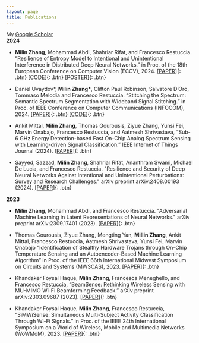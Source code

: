 ```yaml
---
layout: page
title: Publications
---
```


My <a href="https://scholar.google.co.in/citations?user=bkDjoScAAAAJ&hl=en" target="_blank">Google Scholar</a>
<br />
**2024**

- **Milin Zhang**, Mohammad Abdi, Shahriar Rifat, and Francesco Restuccia. “Resilience of Entropy Model to Intentional and Unintentional Interference in Distributed Deep Neural Networks.” in Proc. of the 18th European Conference on Computer Vision (ECCV), 2024. 
[[PAPER]](https://arxiv.org/pdf/2403.00942){: .btn} [[CODE]](https://github.com/Restuccia-Group/EntropyR){: .btn} [[POSTER]](/assets/img/Poster-ECCV-Entropy.pptx.png){: .btn}

- Daniel Uvaydov\*, **Milin Zhang\***, Clifton Paul Robinson, Salvatore D’Oro, Tommaso Melodia and Francesco Restuccia. “Stitching the Spectrum: Semantic Spectrum Segmentation with Wideband Signal Stitching.” in Proc. of IEEE Conference on Computer Communications (INFOCOM), 2024. 
[[PAPER]](https://arxiv.org/pdf/2402.03465){: .btn} [[CODE]](https://github.com/uvaydovd/spectrum_sensing_stitching){: .btn} 

- Ankit Mittal, **Milin Zhang**, Thomas Gourousis, Ziyue Zhang, Yunsi Fei, Marvin Onabajo, Francesco Restuccia, and Aatmesh Shrivastava, “Sub-6 GHz Energy Detection-based Fast On-Chip Analog Spectrum Sensing with Learning-driven Signal Classification.” IEEE Internet of Things Journal (2024). [[PAPER]](https://ieeexplore.ieee.org/abstract/document/10507856){: .btn}

- Sayyed, Sazzad, **Milin Zhang**, Shahriar Rifat, Ananthram Swami, Michael De Lucia, and Francesco Restuccia. "Resilience and Security of Deep Neural Networks Against Intentional and Unintentional Perturbations: Survey and Research Challenges." arXiv preprint arXiv:2408.00193 (2024). [[PAPER]](https://arxiv.org/pdf/2408.00193){: .btn}

**2023**

- **Milin Zhang**, Mohammad Abdi, and Francesco Restuccia. "Adversarial Machine Learning in
Latent Representations of Neural Networks." arXiv preprint arXiv:2309.17401 (2023).
[[PAPER]](https://arxiv.org/pdf/2309.17401.pdf){: .btn}

- Thomas Gourousis, Ziyue Zhang, Mengting Yan, **Millin Zhang**, Ankit Mittal, Francesco Restuccia, Aatmesh Shrivastava, Yunsi Fei, Marvin Onabajo “Identification of Stealthy Hardware Trojans through On-Chip Temperature Sensing and an Autoencoder-Based Machine Learning Algorithm” in Proc. of the IEEE 66th International Midwest Symposium on Circuits and Systems (MWSCAS), 2023. [[PAPER]](https://ieeexplore.ieee.org/abstract/document/10405958){: .btn}

- Khandaker Foysal Haque, **Milin Zhang**, Francesca Meneghello, and Francesco Restuccia, “BeamSense: Rethinking Wireless Sensing with MU-MIMO Wi-Fi Beamforming Feedback.” arXiv preprint arXiv:2303.09687 (2023).
[[PAPER]](https://arxiv.org/pdf/2303.09687.pdf){: .btn}


- Khandaker Foysal Haque, **Milin Zhang**, Francesco Restuccia, “SiMWiSense: Simultaneous Multi-Subject Activity Classification Through Wi-Fi Signals.” in Proc. of the IEEE 24th International Symposium on a World of Wireless, Mobile and Multimedia Networks (WoWMoM), 2023.
[[PAPER]](https://arxiv.org/pdf/2304.00057.pdf){: .btn}


<!-- 
**Non-refereed project reports:**

- **Desh Raj**. *Semi-implicit variational inference for unsupervised acoustic unit discovery*.
    [PDF](/static/report/aud.pdf){: .btn}
- Tara Abrishami, **Desh Raj**, Noah Scribner, Vasileios Papaioannou. *Inference on Ohio redistricting maps from
Congressional 2016 elections*.
    [PDF](/static/report/ohio.pdf){: .btn}
- **Desh Raj**. *Estimating bounds for bit-truncated word embeddings*.
    [PDF](/static/report/bounds.pdf){: .btn}
- Venkat Arun, **Desh Raj**, Mrinal Tak, Sumeet Ranka. *Fine-grained readability estimation using language modeling*.
    [PDF](/static/report/readability.pdf){: .btn}
- **Desh Raj**, Kanhaiya Rathi. *A survey of probabilistic databases*. 
    [PDF](/static/report/dbms-survery.pdf){: .btn}
- **Desh Raj**, Abhilasha Sancheti, Mrinal Tak, Kunaal Jain. *Monitoring production line performance to reduce manufacturing failures*.
    [PDF](/static/report/bosch.pdf){: .btn}
- **Desh Raj**, Sumeet Ranka, Siddharth Kumar, Akashdeep Goswami, Samyak Kumbhalwar. *Spatial transformer networks*.
    [PDF](/static/report/stn.pdf){: .btn}

<br />  -->


